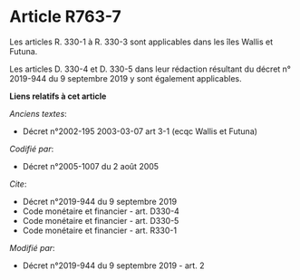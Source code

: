 # Article R763-7

Les articles R. 330-1 à R. 330-3 sont applicables dans les îles Wallis et Futuna. 

Les articles D. 330-4 et D. 330-5 dans leur rédaction résultant du décret n° 2019-944 du 9 septembre 2019 y sont également
applicables.

**Liens relatifs à cet article**

_Anciens textes_:

  - Décret n°2002-195 2003-03-07 art 3-1 (ecqc Wallis et Futuna)

_Codifié par_:

  - Décret n°2005-1007 du 2 août 2005

_Cite_:

  - Décret n°2019-944 du 9 septembre 2019
  - Code monétaire et financier - art. D330-4
  - Code monétaire et financier - art. D330-5
  - Code monétaire et financier - art. R330-1

_Modifié par_:

  - Décret n°2019-944 du 9 septembre 2019 - art. 2
